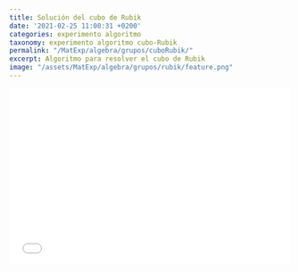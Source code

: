 ```yaml
---
title: Solución del cubo de Rubik
date: '2021-02-25 11:00:31 +0200'
categories: experimento algoritmo
taxonomy: experimento algoritmo cubo-Rubik
permalink: "/MatExp/algebra/grupos/cuboRubik/"
excerpt: Algoritmo para resolver el cubo de Rubik
image: "/assets/MatExp/algebra/grupos/rubik/feature.png"
---
```


<style type="text/css">
    .frame-container {
        position: relative;
        padding-bottom: 56.25%;
        padding-top: 35px;
        height: 0;
        overflow: hidden;
    }
    .frame-container iframe {
        position: absolute;
        top:0;
        left: 0;
        width: 100%;
        height: 100%;
    }
    </style>

<div class="frame-container">
<iframe scrolling="no" title="Solución del Cubo de Rubik" src="{% post_url 2020-10-16-Algoritmo-Cubo %}" width="100%" style="border:0px;"> </iframe>
</div>
